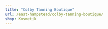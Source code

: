 ```yaml
---
title: "Colby Tanning Boutique"
url: /east-hampstead/colby-tanning-boutique/
shop: Kosmetik
---
```


